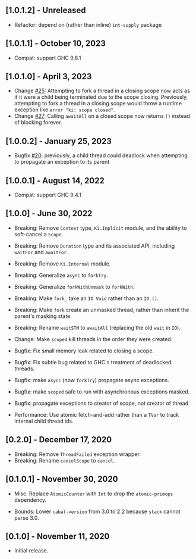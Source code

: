 ## [1.0.1.2] - Unreleased

- Refactor: depend on (rather than inline) `int-supply` package

## [1.0.1.1] - October 10, 2023

- Compat: support GHC 9.8.1

## [1.0.1.0] - April 3, 2023

- Change [#25](https://github.com/awkward-squad/ki/pull/25): Attempting to fork a thread in a closing scope now acts as
  if it were a child being terminated due to the scope closing. Previously, attempting to fork a thread in a closing
  scope would throw a runtime exception like `error "ki: scope closed"`.
- Change [#27](https://github.com/awkward-squad/ki/pull/27): Calling `awaitAll` on a closed scope now returns `()`
  instead of blocking forever.

## [1.0.0.2] - January 25, 2023

- Bugfix [#20](https://github.com/awkward-squad/ki/pull/20): previously, a child thread could deadlock when attempting
  to propagate an exception to its parent

## [1.0.0.1] - August 14, 2022

- Compat: support GHC 9.4.1

## [1.0.0] - June 30, 2022

- Breaking: Remove `Context` type, `Ki.Implicit` module, and the ability to soft-cancel a `Scope`.
- Breaking: Remove `Duration` type and its associated API, including `waitFor` and `awaitFor`.
- Breaking: Remove `Ki.Internal` module.
- Breaking: Generalize `async` to `forkTry`.
- Breaking: Generalize `forkWithUnmask` to `forkWith`.
- Breaking: Make `fork_` take an `IO Void` rather than an `IO ()`.
- Breaking: Make `fork` create an unmasked thread, rather than inherit the parent's masking state.
- Breaking: Rename `waitSTM` to `awaitAll` (replacing the old `wait` in `IO`).

- Change: Make `scoped` kill threads in the order they were created.

- Bugfix: Fix small memory leak related to closing a scope.
- Bugfix: Fix subtle bug related to GHC's treatment of deadlocked threads.
- Bugfix: make `async` (now `forkTry`) propagate async exceptions.
- Bugfix: make `scoped` safe to run with asynchronous exceptions masked.
- Bugfix: propagate exceptions to creator of scope, not creator of thread

- Performance: Use atomic fetch-and-add rather than a `TVar` to track internal child thread ids.

## [0.2.0] - December 17, 2020

- Breaking: Remove `ThreadFailed` exception wrapper.
- Breaking: Rename `cancelScope` to `cancel`.

## [0.1.0.1] - November 30, 2020

- Misc: Replace `AtomicCounter` with `Int` to drop the `atomic-primops` dependency.

- Bounds: Lower `cabal-version` from 3.0 to 2.2 because `stack` cannot parse 3.0.

## [0.1.0] - November 11, 2020

- Initial release.
